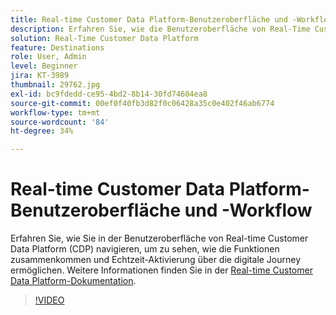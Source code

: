 ```yaml
---
title: Real-time Customer Data Platform-Benutzeroberfläche und -Workflow
description: Erfahren Sie, wie die Benutzeroberfläche von Real-Time Customer Data Platform (CDP) verwendet wird und wie ihre Funktionen die Echtzeit-Aktivierung der gesamten digitalen Customer Journey ermöglichen.
solution: Real-Time Customer Data Platform
feature: Destinations
role: User, Admin
level: Beginner
jira: KT-3989
thumbnail: 29762.jpg
exl-id: bc9fdedd-ce95-4bd2-8b14-30fd74604ea8
source-git-commit: 00ef0f40fb3d82f0c06428a35c0e402f46ab6774
workflow-type: tm+mt
source-wordcount: '84'
ht-degree: 34%

---
```


# Real-time Customer Data Platform-Benutzeroberfläche und -Workflow

Erfahren Sie, wie Sie in der Benutzeroberfläche von Real-time Customer Data Platform (CDP) navigieren, um zu sehen, wie die Funktionen zusammenkommen und Echtzeit-Aktivierung über die digitale Journey ermöglichen. Weitere Informationen finden Sie in der [Real-time Customer Data Platform-Dokumentation](https://experienceleague.adobe.com/docs/experience-platform/rtcdp/overview.html?lang=de).

>[!VIDEO](https://video.tv.adobe.com/v/29762?learn=on)
